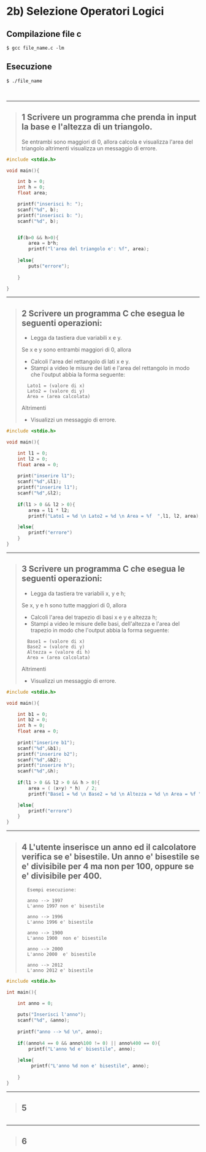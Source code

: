 # 2b) Selezione Operatori Logici #


## Compilazione file c
```
$ gcc file_name.c -lm
```
## Esecuzione
```
$ ./file_name
```

<br/>
<hr/>

> ## 1  Scrivere un programma che prenda in input la base e l'altezza di un triangolo. 
>	Se entrambi sono maggiori di 0, allora calcola e visualizza l'area del triangolo altrimenti visualizza un messaggio di errore.
```c
#include <stdio.h>

void main(){

	int b = 0;
	int h = 0;
	float area;

	printf("inserisci h: ");
	scanf("%d", b);
	printf("inserisci b: ");
	scanf("%d", b);


	if(b>0 && h>0){
		area = b*h;
		printf("l'area del triangolo e': %f", area);
		
	}else{
		puts("errore");
		
	}

}
```

<hr/>

> ## 2  Scrivere un programma C che esegua le seguenti operazioni:
> - Legga da tastiera due variabili x e y.
>		
> Se x e y sono entrambi maggiori di 0, allora
> - Calcoli l'area del rettangolo di lati x e y.
> - Stampi a video le misure dei lati e l'area del rettangolo in modo che l'output abbia la forma seguente:
>```
>	Lato1 = (valore di x)
>	Lato2 = (valore di y)
>	Area = (area calcolata)
>```
> Altrimenti
> - Visualizzi un messaggio di errore. 
>

```c
#include <stdio.h>

void main(){

	int l1 = 0;
	int l2 = 0;
	float area = 0;
	
	print("inserire l1");
	scanf("%d",&l1);
	printf("inserire l1");
	scanf("%d",&l2);
	
	if(l1 > 0 && l2 > 0){
		area = l1 * l2;
		printf("Lato1 = %d \n Lato2 = %d \n Area = %f  ",l1, l2, area);

	}else{
		printf("errore")
	}
}
```

<hr/>

> ## 3 Scrivere un programma C che esegua le seguenti operazioni:
> - Legga da tastiera tre variabili x, y e h;
>		
> Se x, y e h sono tutte maggiori di 0, allora
> - Calcoli l'area del trapezio di basi x e y e altezza h;
> - Stampi a video le misure delle basi, dell'altezza e l'area del trapezio in modo che l'output abbia la forma seguente:
>```
>	Base1 = (valore di x)
>	Base2 = (valore di y)
>	Altezza = (valore di h)
>   Area = (area calcolata)
>```
> Altrimenti
> - Visualizzi un messaggio di errore. 
>


```c
#include <stdio.h>

void main(){

	int b1 = 0;
	int b2 = 0;
	int h = 0;
	float area = 0;
	
	print("inserire b1");
	scanf("%d",&b1);
	printf("inserire b2");
	scanf("%d",&b2);
	printf("inserire h");
	scanf("%d",&h);
	
	if(l1 > 0 && l2 > 0 && h > 0){
		area = ( (x+y) * h)  / 2;
		printf("Base1 = %d \n Base2 = %d \n Altezza = %d \n Area = %f ",b1, b2, h, area);

	}else{
		printf("errore")
	}
}
```

<hr/>

> ## 4  L'utente inserisce un anno ed il calcolatore verifica se e' bisestile. Un anno e' bisestile se e' divisibile per 4 ma non per 100, oppure se e' divisibile per 400.
>```
>	Esempi esecuzione:
>
>	anno --> 1997
>	L'anno 1997 non e' bisestile
>
>	anno --> 1996
>	L'anno 1996 e' bisestile
>
>	anno --> 1900
>	L'anno 1900  non e' bisestile
>
>	anno --> 2000
>	L'anno 2000  e' bisestile
>
>	anno --> 2012
>	L'anno 2012 e' bisestile
>``` 

```c
#include <stdio.h>

int main(){

    int anno = 0;
	
    puts("Inserisci l'anno");
    scanf("%d", &anno);
    
	printf("anno --> %d \n", anno);
	
    if((anno%4 == 0 && anno%100 != 0) || anno%400 == 0){
        printf("L'anno %d e' bisestile", anno);
		
    }else{
         printf("L'anno %d non e' bisestile", anno);
		 
	}
}
```

<hr/>

> ## 5 
> 
```c
```

<hr/>

> ## 6 
> 
```c
```

